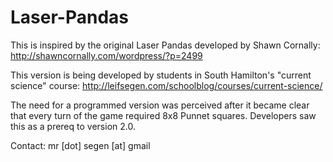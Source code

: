 Laser-Pandas
============
This is inspired by the original Laser Pandas developed by Shawn Cornally: http://shawncornally.com/wordpress/?p=2499

This version is being developed by students in South Hamilton's "current science" course: http://leifsegen.com/schoolblog/courses/current-science/

The need for a programmed version was perceived after it became clear that every turn of the game required 8x8 Punnet squares. Developers saw this as a prereq to version 2.0.

Contact: mr [dot] segen [at] gmail
